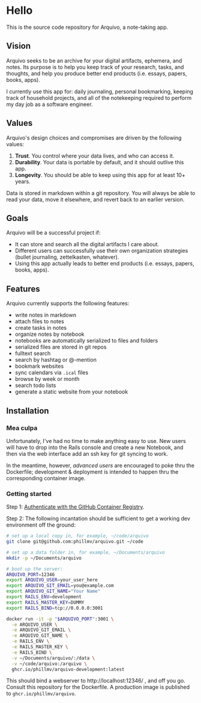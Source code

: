 # Hello

This is the source code repository for Arquivo, a note-taking app.

## Vision

Arquivo seeks to be an archive for your digital artifacts, ephemera, and notes. Its purpose is to help you keep track of your research, tasks, and thoughts, and help you produce better end products (i.e. essays, papers, books, apps).

I currently use this app for: daily journaling, personal bookmarking, keeping track of household projects, and all of the notekeeping required to perform my day job as a software engineer.

## Values

Arquivo's design choices and compromises are driven by the following values:

1. **Trust**. You control where your data lives, and who can access it.
2. **Durability**. Your data is portable by default, and it should outlive this app.
3. **Longevity**. You should be able to keep using this app for at least 10+ years.

Data is stored in markdown within a git repository. You will always be able to read your data, move it elsewhere, and revert back to an earlier version.

## Goals

Arquivo will be a successful project if:

- It can store and search all the digital artifacts I care about.
- Different users can successfully use their own organization strategies (bullet journaling, zettelkasten, whatever).
- Using this app actually leads to better end products (i.e. essays, papers, books, apps).

## Features

Arquivo currently supports the following features:

- write notes in markdown
- attach files to notes
- create tasks in notes
- organize notes by notebook
- notebooks are automatically serialized to files and folders
- serialized files are stored in git repos
- fulltext search
- search by hashtag or @-mention
- bookmark websites
- sync calendars via `.ical` files
- browse by week or month
- search todo lists
- generate a static website from your notebook


## Installation
### Mea culpa

Unfortunately, I've had no time to make anything easy to use. New users will have to drop into the Rails console and create a new Notebook, and then via the web interface add an ssh key for git syncing to work.

In the meantime, however, _advanced users_ are encouraged to poke thru the Dockerfile; development & deployment is intended to happen thru the corresponding container image.

### Getting started

Step 1: [Authenticate with the GitHub Container Registry](https://docs.github.com/en/packages/working-with-a-github-packages-registry/working-with-the-container-registry#authenticating-with-a-personal-access-token-classic).

Step 2: The following incantation should be sufficient to get a working dev environment off the ground:

```bash
# set up a local copy in, for example, ~/code/arquivo
git clone git@github.com:phillmv/arquivo.git ~/code

# set up a data folder in, for example, ~/Documents/arquivo
mkdir -p ~/Documents/arquivo

# boot up the server:
ARQUIVO_PORT=12346
export ARQUIVO_USER=your_user_here
export ARQUIVO_GIT_EMAIL=you@example.com
export ARQUIVO_GIT_NAME="Your Name"
export RAILS_ENV=development
export RAILS_MASTER_KEY=DUMMY
export RAILS_BIND=tcp://0.0.0.0:3001

docker run -it -p "$ARQUIVO_PORT":3001 \
  -e ARQUIVO_USER \
  -e ARQUIVO_GIT_EMAIL \
  -e ARQUIVO_GIT_NAME \
  -e RAILS_ENV \
  -e RAILS_MASTER_KEY \
  -e RAILS_BIND \
  -v ~/Documents/arquivo/:/data \
  -v ~/code/arquivo:/arquivo \
  ghcr.io/phillmv/arquivo-development:latest
```

This should bind a webserver to http://localhost:12346/ , and off you go. Consult this repository for the Dockerfile. A production image is published to `ghcr.io/phillmv/arquivo`.

